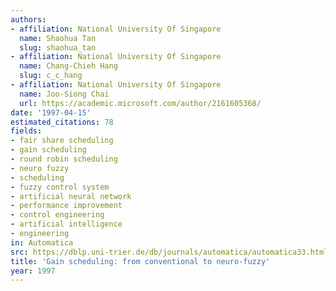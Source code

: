 ```yaml
---
authors:
- affiliation: National University Of Singapore
  name: Shaohua Tan
  slug: shaohua_tan
- affiliation: National University Of Singapore
  name: Chang-Chieh Hang
  slug: c_c_hang
- affiliation: National University Of Singapore
  name: Joo-Siong Chai
  url: https://academic.microsoft.com/author/2161605368/
date: '1997-04-15'
estimated_citations: 78
fields:
- fair share scheduling
- gain scheduling
- round robin scheduling
- neuro fuzzy
- scheduling
- fuzzy control system
- artificial neural network
- performance improvement
- control engineering
- artificial intelligence
- engineering
in: Automatica
src: https://dblp.uni-trier.de/db/journals/automatica/automatica33.html#TanHC97
title: 'Gain scheduling: from conventional to neuro-fuzzy'
year: 1997
---
```

